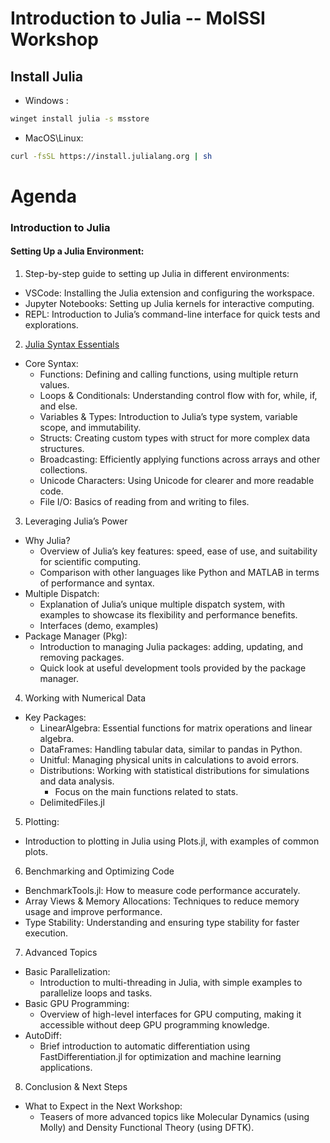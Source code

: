 # Introduction to Julia -- MolSSI Workshop

## Install Julia

- Windows : 
```sh
winget install julia -s msstore
```
- MacOS\Linux: 
```sh
curl -fsSL https://install.julialang.org | sh
```

# Agenda

### Introduction to Julia

#### Setting Up a Julia Environment:

1. Step-by-step guide to setting up Julia in different environments:
  - VSCode: Installing the Julia extension and configuring the workspace.
  - Jupyter Notebooks: Setting up Julia kernels for interactive computing.
  - REPL: Introduction to Julia’s command-line interface for quick tests and explorations.

2. [Julia Syntax Essentials](syntax.ipynb)
  - Core Syntax:
    - Functions: Defining and calling functions, using multiple return values.
    - Loops & Conditionals: Understanding control flow with for, while, if, and else.
    - Variables & Types: Introduction to Julia’s type system, variable scope, and immutability.
    - Structs: Creating custom types with struct for more complex data structures.
    - Broadcasting: Efficiently applying functions across arrays and other collections.
    - Unicode Characters: Using Unicode for clearer and more readable code.
    - File I/O: Basics of reading from and writing to files.
    
3. Leveraging Julia’s Power
  - Why Julia?
    - Overview of Julia’s key features: speed, ease of use, and suitability for scientific computing.
    - Comparison with other languages like Python and MATLAB in terms of performance and syntax.
  - Multiple Dispatch:
    - Explanation of Julia’s unique multiple dispatch system, with examples to showcase its flexibility and performance benefits.
    - Interfaces (demo, examples)
  - Package Manager (Pkg):
    - Introduction to managing Julia packages: adding, updating, and removing packages.
    - Quick look at useful development tools provided by the package manager.

4. Working with Numerical Data
  - Key Packages:
    - LinearAlgebra: Essential functions for matrix operations and linear algebra.
    - DataFrames: Handling tabular data, similar to pandas in Python.
    - Unitful: Managing physical units in calculations to avoid errors.
    - Distributions: Working with statistical distributions for simulations and data analysis.
        - Focus on the main functions related to stats.
    - DelimitedFiles.jl
    
5. Plotting:
  - Introduction to plotting in Julia using Plots.jl, with examples of common plots.

6. Benchmarking and Optimizing Code
  - BenchmarkTools.jl: How to measure code performance accurately.
  - Array Views & Memory Allocations: Techniques to reduce memory usage and improve performance.
  - Type Stability: Understanding and ensuring type stability for faster execution.

7. Advanced Topics
  - Basic Parallelization:
    - Introduction to multi-threading in Julia, with simple examples to parallelize loops and tasks.
  - Basic GPU Programming:
    - Overview of high-level interfaces for GPU computing, making it accessible without deep GPU programming knowledge.
  - AutoDiff:
    - Brief introduction to automatic differentiation using FastDifferentiation.jl for optimization and machine learning applications.

8. Conclusion & Next Steps
  - What to Expect in the Next Workshop:
    - Teasers of more advanced topics like Molecular Dynamics (using Molly) and Density Functional Theory (using DFTK).
